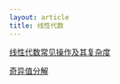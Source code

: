 ```yaml
---
layout: article
title: 线性代数
---
```

[线性代数常见操作及其复杂度](https://qiuuu1504.github.io/2024/07/06/%E7%BA%BF%E6%80%A7%E4%BB%A3%E6%95%B0%E5%B8%B8%E8%A7%81%E6%93%8D%E4%BD%9C%E5%8F%8A%E5%85%B6%E5%A4%8D%E6%9D%82%E5%BA%A6.html)

[奇异值分解](https://qiuuu1504.github.io/2024/07/07/%E4%B8%BB%E6%88%90%E5%88%86%E5%88%86%E6%9E%90.html)